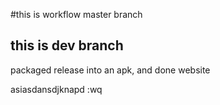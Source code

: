 #this is workflow master branch
## this is dev branch
packaged release into an apk, and done website

asiasdansdjknapd
:wq
